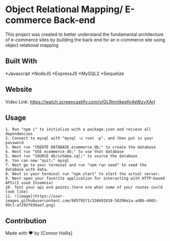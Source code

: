 # Object Relational Mapping/ E-commerce Back-end
This project was created to better understand the fundamental architecture of e-commerce sites by building the back end for an e-commerce site using object relational mapping

## Built With
*Javascript
*NodeJS
*ExpressJS
*MySQL2
*Sequelize

## Website
Video Link: https://watch.screencastify.com/v/GLRmnlkeefn4eWzyXArI

## Usage
```
1. Run "npm i" to initialize with a package.json and recieve all dependencies
2. Connect to mysql with "mysql -u root -p", and then put in your password
3. Next run "CREATE DATABASE ecommerce_db;" to create the database
4. Next run "USE ecommerce_db;" to use that database
5. Next run "SOURCE db/schema.sql;" to source the database
6. You can now "quit;" mysql
7. Next go to your terminal and run "npm run seed" to seed the database with data.
8. Next in your terminal run "npm start" to start the actual server.
9. Next open your favorite application for interacting with HTTP-based APIs(I used Insomnia)
10. Test your api end points.(here are what some of your routes could look like)
11. ![image](https://user-images.githubusercontent.com/90579571/150691810-58296e1a-ad0b-4003-99c1-af292f036aef.png)
```


## Contribution
Made with ❤️ by [Connor Hollis]
